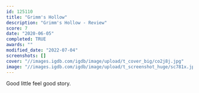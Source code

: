 ```yaml
---
id: 125110
title: "Grimm's Hollow"
description: "Grimm's Hollow - Review"
score: 7
date: "2020-06-05"
completed: TRUE
awards: ""
modified_date: "2022-07-04"
screenshots: []
cover: "//images.igdb.com/igdb/image/upload/t_cover_big/co2j8j.jpg"
image: "//images.igdb.com/igdb/image/upload/t_screenshot_huge/sc781x.jpg"
---
```

Good little feel good story.
